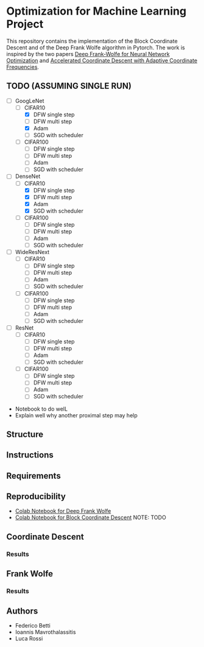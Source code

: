 # Optimization for Machine Learning Project
This repository contains the implementation of the Block Coordinate Descent and of the Deep Frank Wolfe algorithm in Pytorch. The work is inspired by the two papers  [Deep Frank-Wolfe for Neural Network Optimization](https://arxiv.org/pdf/1811.07591.pdf) and [Accelerated Coordinate Descent with Adaptive Coordinate Frequencies](http://proceedings.mlr.press/v29/Glasmachers13.pdf).

## TODO (ASSUMING SINGLE RUN)
- [ ] GoogLeNet
   - [ ] CIFAR10
       - [x] DFW single step
       - [ ] DFW multi step
       - [x] Adam
       - [ ] SGD with scheduler
    - [ ] CIFAR100
       - [ ] DFW single step
       - [ ] DFW multi step
       - [ ] Adam
       - [ ] SGD with scheduler
- [ ] DenseNet
   - [ ] CIFAR10
       - [x] DFW single step
       - [x] DFW multi step
       - [x] Adam
       - [x] SGD with scheduler
    - [ ] CIFAR100
       - [ ] DFW single step
       - [ ] DFW multi step
       - [ ] Adam
       - [ ] SGD with scheduler
- [ ] WideResNext
   - [ ] CIFAR10
       - [ ] DFW single step
       - [ ] DFW multi step
       - [ ] Adam
       - [ ] SGD with scheduler
    - [ ] CIFAR100
       - [ ] DFW single step
       - [ ] DFW multi step
       - [ ] Adam
       - [ ] SGD with scheduler
- [ ] ResNet
   - [ ] CIFAR10
       - [ ] DFW single step
       - [ ] DFW multi step
       - [ ] Adam
       - [ ] SGD with scheduler
    - [ ] CIFAR100
       - [ ] DFW single step
       - [ ] DFW multi step
       - [ ] Adam
       - [ ] SGD with scheduler 

* Notebook to do welL
* Explain well why another proximal step may help

## Structure

## Instructions

## Requirements

## Reproducibility
- [Colab Notebook for Deep Frank Wolfe](https://colab.research.google.com/drive/1mpsunyV-11yDXPhZLznryLxJoMx4Zqxd)
- [Colab Notebook for Block Coordinate Descent](https://colab.research.google.com/drive/1mpsunyV-11yDXPhZLznryLxJoMx4Zqxd) NOTE: TODO

## Coordinate Descent

### Results

## Frank Wolfe

### Results

## Authors
- Federico Betti
- Ioannis Mavrothalassitis
- Luca Rossi
